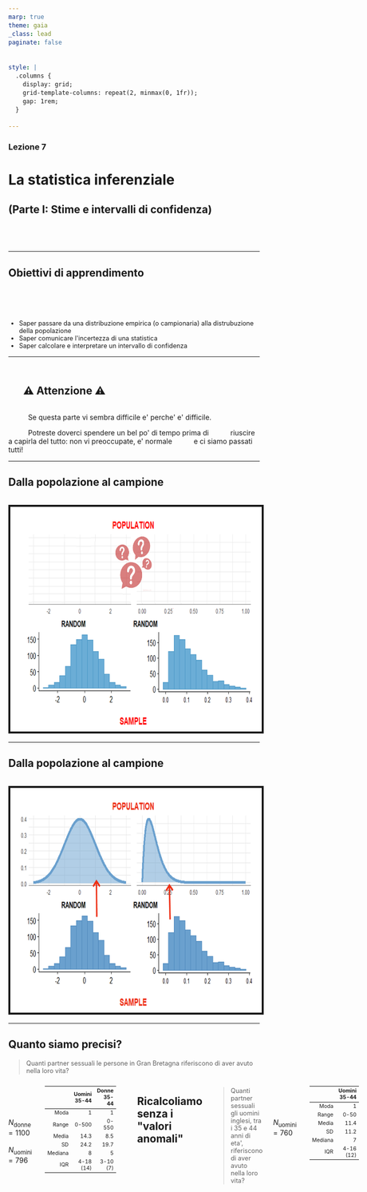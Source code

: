 ```yaml
---
marp: true
theme: gaia
_class: lead
paginate: false


style: |
  .columns {
    display: grid;
    grid-template-columns: repeat(2, minmax(0, 1fr));
    gap: 1rem;
  }

---
```


### Lezione 7
# La statistica inferenziale
## (Parte I: Stime e intervalli di confidenza)
## &nbsp;

---
## Obiettivi di apprendimento

<span style="display:block; height:50px;"></span>

<div style="font-size: 90%">

- Saper passare da una distribuzione empirica (o campionaria) alla distrubuzione della popolazione
- Saper comunicare l'incertezza di una statistica
- Saper calcolare e interpretare un intervallo di confidenza


</div>

---
## <br/> &nbsp;&nbsp;&nbsp;&nbsp;&nbsp;&nbsp;:warning:  Attenzione  :warning:

<span style="display:block; height:1px;"></span>

&nbsp;&nbsp;&nbsp;&nbsp;&nbsp;&nbsp;&nbsp;&nbsp;&nbsp; Se questa parte vi sembra difficile e' perche' e' difficile.

&nbsp;&nbsp;&nbsp;&nbsp;&nbsp;&nbsp;&nbsp;&nbsp;&nbsp; Potreste doverci spendere un bel po' di tempo prima di 
&nbsp;&nbsp;&nbsp;&nbsp;&nbsp;&nbsp;&nbsp;&nbsp;&nbsp; riuscire a capirla del tutto: non vi preoccupate, e' normale 
&nbsp;&nbsp;&nbsp;&nbsp;&nbsp;&nbsp;&nbsp;&nbsp;&nbsp; e ci siamo passati tutti!

---
## Dalla popolazione al campione

<span style="display:block; height:1px;"></span>

<center>
<img src="./img/confidence_intervals/sample2pop_empty.png" img height="450px" border="4px"/>
</center>

<!-- Ricapitoliamo: quando non possiamo studiare una popolazione ne usiamo un campione rappresentativo -->

---
## Dalla popolazione al campione

<span style="display:block; height:1px;"></span>

<center>
<img src="./img/confidence_intervals/sample2pop.png" img height="450px" border="4px"/>
</center>

<!-- e poi usiamo le informazioni raccolte dal campione per trarre delle conclusioni sulla popolazione 
Questo processo si chiama statistica inferenziale,

Procedimento induttivo che ha lo scopo di stimare i parametri (caratteristiche) sconosciuti della popolazione a partire dalle statistiche (stime conosciute) del campione 

Sulla base di un campione estratto casualmente da 1 popolazione cosa può essere detto circa la popolazione da cui il campione è stato estratto? -->

---
## Quanto siamo precisi?

<div style="font-size: 90%">

> Quanti partner sessuali le persone in Gran Bretagna riferiscono di aver avuto nella loro vita?

</div>

<div class="columns">
<div>

<span style="display:block; height:30px;"></span>

&nbsp;&nbsp;&nbsp;&nbsp;&nbsp;&nbsp;&nbsp;&nbsp;&nbsp; $N_\text{donne} = 1100$
&nbsp;&nbsp;&nbsp;&nbsp;&nbsp;&nbsp;&nbsp;&nbsp;&nbsp; $N_\text{uomini} = 796$


</div>
<div>

<div style="font-size: 75%">

<center>

|  | Uomini 35-44 | Donne 35-44 |
| ----: | -----: | ----: |
| Moda | 1 | 1  |
| Range | 0-500 | 0-550  |
| Media |  14.3 | 8.5 | 
| SD | 24.2 | 19.7  | 
| Mediana |  8 | 5  | 
| IQR | 4-18 (14) | 3-10 (7) |

</center>

</div>
</div>

<!-- In the age band of 35–44 there were 1,100 female and 796 male respondents, so it was a large survey from which the sample summary statistics shown in Table 2–2 were calculated, such as the median number of reported partners being 8 for men and 5 for women. Since we know the survey was based on a proper random-sampling scheme, it is fairly reasonable to assume that the study population matches the target population, which is the adult British population. The crucial question is: how close are these statistics to what we would have found had we been able to ask everyone in the country? -->

---
## Ricalcoliamo senza i "valori anomali"

<div style="font-size: 90%">

> Quanti partner sessuali gli uomini inglesi, tra i 35 e 44 anni di eta', riferiscono di aver avuto nella loro vita?

</div>

<div class="columns">
<div>

<span style="display:block; height:30px;"></span>

&nbsp;&nbsp;&nbsp;&nbsp;&nbsp;&nbsp;&nbsp;&nbsp;&nbsp; $N_\text{uomini} = 760$


</div>
<div>

<div style="font-size: 75%">

<center>

|  | Uomini 35-44 |
| ----: | -----: | 
| Moda | 1 |
| Range | 0-50 | 
| Media |  11.4 | 
| SD | 11.2 |  
| Mediana |  7 |
| IQR | 4-16 (12) |

</center>

</div>
</div>

<!-- Per semplificare la visualizzazione, concentriamoci sugli uomini che hanno avuto < 50 partner (solo 36 riportano di averne avuto di piu'), quindi ricalcoliamo tutte le statistiche su questo campione 

I valori anomali propriamente detti (che impareremo a calcolare poi) sarebbero quelli >87, ma facciamo finta vada bene cosi'

Notiamo i valori "stabili"
-->

---
## La dimensione del campione

<div style="font-size: 90%">

> Quanti partner sessuali gli uomini inglesi, tra i 35 e 44 anni di eta', riferiscono di aver avuto nella loro vita?

</div>

<span style="display:block; height:1px;"></span>

<center>
<img src="./img/confidence_intervals/British_sex_partner_complete_dataset.png" img height="380px" border="4px"/>
</center>

<!-- Magenta dotted line is the mean
Density should use another scale 

As an illustration of how the accuracy of statistics depends on sample size, we shall pretend for the moment that the men in the survey in fact represent the population in which we are interested. 
-->

---
## La dimensione del campione

<div style="font-size: 90%">

&nbsp;&nbsp;&nbsp;&nbsp;&nbsp;&nbsp;&nbsp;&nbsp;&nbsp; $N_\text{campione} = 10$

</div>

<span style="display:block; height:1px;"></span>

<center>
<img src="./img/confidence_intervals/British_sex_partner_N10.png" img height="420px" border="4px"/>
</center>

<!--
For illustration, we then take successive samples of individuals from this ‘population’ of 760 men, pausing when we reach 10, 50, 100 and 200 men. 

The data distributions of these samples are shown 

it is clear that the smaller samples are ‘bumpier’, and the summary stats (mean here) is sensitive to single data-points

 Magenta dotted line is the mean
Density should use another scale -->

---
## La dimensione del campione

<div style="font-size: 90%">

&nbsp;&nbsp;&nbsp;&nbsp;&nbsp;&nbsp;&nbsp;&nbsp;&nbsp; $N_\text{campione} = 50$

</div>

<span style="display:block; height:1px;"></span>

<center>
<img src="./img/confidence_intervals/British_sex_partner_N50.png" img height="420px" border="4px"/>
</center>

<!-- the rather high number of partners  in the first sample of ten individuals gets steadily overwhelmed, as the statistics get closer and closer to those of the whole group of 796 men as the sample size increases. -->

---
## La dimensione del campione

<div style="font-size: 90%">

&nbsp;&nbsp;&nbsp;&nbsp;&nbsp;&nbsp;&nbsp;&nbsp;&nbsp; $N_\text{campione} = 100$

</div>

<span style="display:block; height:1px;"></span>

<center>
<img src="./img/confidence_intervals/British_sex_partner_N100.png" img height="420px" border="4px"/>
</center>

<!-- the rather high number of partners  in the first sample of ten individuals gets steadily overwhelmed, as the statistics get closer and closer to those of the whole group of 796 men as the sample size increases. -->

---
## La dimensione del campione

<div style="font-size: 90%">

&nbsp;&nbsp;&nbsp;&nbsp;&nbsp;&nbsp;&nbsp;&nbsp;&nbsp; $N_\text{campione} = 200$

</div>

<span style="display:block; height:1px;"></span>

<center>
<img src="./img/confidence_intervals/British_sex_partner_N200.png" img height="420px" border="4px"/>
</center>

<!-- the rather high number of partners  in the first sample of ten individuals gets steadily overwhelmed, as the statistics get closer and closer to those of the whole group of 796 men as the sample size increases. -->

---
## La dimensione del campione

<div style="font-size: 90%">

&nbsp;&nbsp;&nbsp;&nbsp;&nbsp;&nbsp;&nbsp;&nbsp;&nbsp; $N_\text{campione} = 380$

</div>

<span style="display:block; height:1px;"></span>

<center>
<img src="./img/confidence_intervals/British_sex_partner_N380.png" img height="420px" border="4px"/>
</center>

<!-- the rather high number of partners  in the first sample of ten individuals gets steadily overwhelmed, as the statistics get closer and closer to those of the whole group of 796 men as the sample size increases. -->


---
## Quanto siamo precisi?

<span style="display:block; height:1px;"></span>

- Con questo esempio, abbiamo introdotto due concetti:<br/>

  1. Campioni piu' grandi stimano meglio i parametri di una popolazione

  2. Continuare ad estrarre campioni ci da un'idea della variazione attorno al valore "plausibile" del parametro che ci interessa

<span style="display:block; height:1px;"></span>

<div align="right">

Quindi come procediamo?

</div>

---
## Stima dei parametri e del margine di errore

Come stimo la variazione rispetto al valore reale nella popolazione se quello che sto cercando e' proprio il valore reale nella popolazione? 

<span style="display:block; height:10px;"></span>

<img src="./img/confidence_intervals/dog-chasing-tail-6.gif" img height="300px" border="0px" style="float: right; padding: 10px 50px 100px 100px;"/>


<!--  
Now we come to a critical step. In order to work out how accurate these statistics might be, we need to think of how much our statistics might change if we (in our imagination) were to repeat the sampling process many times. In other words, if we repeatedly drew samples of 796 men from the country, how much would the calculated statistics vary?

If we knew how much these estimates would vary, then it would help tell us how accurate our actual estimate was. But unfortunately we could only work out the precise variability in our estimates if we knew precisely the details of the population. And this is exactly what we do not know.  -->

---
## Stima dei parametri e del margine di errore

<span style="display:block; height:10px;"></span>

1. Assumendo che la popolazione assomigli al campione <br/> $\rightarrow$ via bootstrapping

2. Facendo assunzioni matematiche sulla forma della distribuzione nella popolazione <br/> $\rightarrow$ via distribuzione campionaria & teorema del limite centrale

<!-- There are two ways to resolve this circularity. The first is to make some mathematical assumptions about the shape of the population distribution, and use sophisticated probability theory to work out the variability we would expect in our estimate, and hence how far away we might expect, say, the average of our sample to be from the mean of the population. This is the traditional method that is taught in statistics textbooks, and we shall see how this works in Chapter 9. 

However, there is an alternative approach, based on the plausible assumption that the population should look roughly like the sample. Since we cannot repeatedly draw a new sample from the population, we instead repeatedly draw new samples from our sample! -->

---
## Stima dei parametri e del margine di errore

<div style="font-size: 80%">

&nbsp;&nbsp;&nbsp;&nbsp;&nbsp;&nbsp;&nbsp;&nbsp;&nbsp; $N_\text{Bootstrapping} = 1000$

</div>

<span style="display:block; height:0px;"></span>

<center>
<img src="./img/confidence_intervals/bootstrapping.png" img height="450px" border="4px"/>
</center>

<!-- If we repeat this resampling, say, 1,000 times, we get 1,000 possible estimates of the mean. These are displayed as histograms, with each histogram showing the spread of bootstrap estimates around the mean of the original sample. These are known as sampling distributions of estimates, since they reflect the variability in estimates that arise from repeated sampling of data.

Figure displays some clear features. The first, and perhaps most notable, is that almost all trace of the skewness of the original samples has gone – the distributions of the estimates based on the resampled data are almost symmetric around the mean of the original data. This is a first glimpse of what is known as the Central Limit Theorem, which says that the distribution of sample means tends towards the form of a normal distribution with increasing sample size, almost regardless of the shape of the original data distribution. 

Additionally, is that the bootstrap distributions get narrower as the sample size increases
 -->

---
### Il margine di errore (o intervallo di confidenza)

<div style="font-size: 80%">

&nbsp;&nbsp;&nbsp;&nbsp;&nbsp;&nbsp;&nbsp;&nbsp;&nbsp; Intervallo che contiene il 95% delle medie ottenute via Bootstrapping

</div>

<span style="display:block; height:0px;"></span>

<center>
<img src="./img/confidence_intervals/bootstrapping_fence.png" img height="450px" border="4px"/>
</center>

<!-- For example, we can find the range of values that contains 95% of the means of the bootstrap resamples, and call this a 95% uncertainty interval
for the original estimates, or alternatively they can be called margins of error. These are shown in Table 7.2 – the symmetry of the bootstrap distributions means the uncertainty intervals are roughly symmetric around the original estimate.

Per farlo sfruttiamo le proprieta' della distribuzione normale (indipendentemente dalla distribuzione del campione) 

Ma prima osserviamo ancora che the bootstrap distributions get narrower as the sample size increases, which is reflected in the steadily narrower 95% uncertainty intervals.
 -->

 ---
### Il margine di errore (o intervallo di confidenza)

<div style="font-size: 80%">

&nbsp;&nbsp;&nbsp;&nbsp;&nbsp;&nbsp;&nbsp;&nbsp;&nbsp; Intervallo che contiene il 95% delle medie ottenute via Bootstrapping

</div>

<span style="display:block; height:0px;"></span>

<center>
<img src="./img/confidence_intervals/bootstrapping_CI.png" img height="450px" border="4px"/>
</center>

---
## Intervallo di confidenza

<div style="font-size: 90%">

&nbsp;&nbsp;&nbsp;&nbsp;&nbsp;&nbsp;&nbsp;&nbsp;&nbsp; Intervallo che contiene il 95% delle medie ottenute via Bootstrapping

</div>

<span style="display:block; height:1px;"></span>

<div class="columns">
<div>

<span style="display:block; height:10px;"></span>

&nbsp;&nbsp;&nbsp;&nbsp;&nbsp;&nbsp;&nbsp;&nbsp;&nbsp; $N_\text{Bootstrapping} = 1000$
&nbsp;&nbsp;&nbsp;&nbsp;&nbsp;&nbsp;&nbsp;&nbsp;&nbsp; $\bar{x} = 11.4$


</div>
<div>

<div style="font-size: 75%">

<center>

| $N_\text{campione}$ | Media | 95% ME |
| ----: | -----: |  -----: | 
| 10 | 11.4 | (5.0; 19.0)
| 50 | 11.4 | (8.4; 14.6)
| 100 | 11.4  | (9.2; 13.5) 
| 200 | 11.3 |  (9.9; 12.9)
| 380 | 11.3  | (10.2; 12.4)
| 760 | 11.3 | (10.6, 12.1)


</center>

</div>
</div>

<!-- The second important feature of Figure 7.3 is that the bootstrap distributions get narrower as the sample size increases, which is reflected in the steadily narrower 95% uncertainty intervals. 

Bootstrapping provides an intuitive, computer-intensive way of assessing the uncertainty in our estimates, without making strong assumptions and without using probability theory. But the technique is not feasible when it comes to, say, working out the margins of error on unemployment surveys of 100,000 people. Although bootstrapping is a simple, brilliant and extraordinarily effective idea, it is just too clumsy to bootstrap such large quantities of data, especially when a convenient theory exists that can generate formulae for the width of uncertainty intervals.

-->

---
## Fermiamoci un attimo

<span style="display:block; height:1px;"></span>

<div style="font-size: 90%">

- Abbiamo introdotto due concetti difficili e importanti:

  1. esiste una variabilita' nella stima dei parametri che dipende dal campione

  2. la forma della distribuzione delle statistiche non dipende dalla forma della distribuzione originaria e tende alla normale per insiemi grandi

<span style="display:block; height:1px;"></span>

Ora abbiamo le basi per affrontare il secondo approccio per stimare i parametri e l'intervallo di confidenza

</div>

<!-- 
- the variability in statistics based on samples

- the fact that the shape of the distribution of the statistics does not depend on the shape of the original distribution from which the individual data-points are drawn

- bootstrapping data when we do not want to make assumptions about the shape of the population

Rather remarkably, this has all been accomplished without any mathematics except the idea of drawing observations at random. -->

---
### La distribuzione campionaria & <br/> il teorema del limite centrale

<div class="columns">
<div>

<span style="display:block; height:10px;"></span>

<center>
<img src="./img/normal_and_CLT/sampling_distro.png" img height="350px" border="0px"/>
</center>

</div>
<div>

&nbsp;&nbsp;&nbsp;&nbsp;&nbsp;&nbsp;&nbsp;&nbsp;&nbsp;&nbsp;&nbsp;&nbsp;&nbsp;&nbsp;&nbsp;&nbsp;&nbsp;&nbsp;&nbsp;&nbsp;&nbsp;&nbsp;&nbsp;&nbsp; $\mathcal{N} = (\mu, \frac{\sigma^2}{n})$ con 
&nbsp;&nbsp;&nbsp;&nbsp;&nbsp;&nbsp;&nbsp;&nbsp;&nbsp;&nbsp;&nbsp;&nbsp;&nbsp;&nbsp;&nbsp;&nbsp;&nbsp;&nbsp;&nbsp;&nbsp;&nbsp;&nbsp;&nbsp;&nbsp; $\sqrt{ \frac{\sigma^2}{n}} = \frac{\sigma}{\sqrt{n}}$ 
&nbsp;&nbsp;&nbsp;&nbsp;&nbsp;&nbsp;&nbsp;&nbsp;&nbsp;&nbsp;&nbsp;&nbsp;&nbsp;&nbsp;&nbsp;&nbsp;&nbsp;&nbsp;&nbsp;&nbsp;&nbsp;&nbsp;&nbsp;&nbsp;&nbsp;&nbsp;&nbsp; $\rightarrow$ &nbsp; standard error (SE)

</div>
</div>


<!-- Distribuzione campionaria e' la distribuzione di tutti i possibile valori che possono essere assunti da qualche statistica (e.g., la media) calcolata da campioni della stessa dimenzione ed estratti casualmente dalla stessa popolazione 

Come si costruisce? 
1. Estraggo tutti i possibili capioni di dimensione n
2. Calcolo la statistica di interesse
3. Tego traccia di ciascun valore della statistica e della sua frequenza 

La forma della distribuzione delle medie campionarie è approssimativamente normale,  indipendentemente dalla distribuzione dei valori della popolazione d’origine dalla quale i campioni sono estratti, per n sufficientemente grande.

CTL: If n independent observations each have mean μ and variance σ2, then under broad assumptions their sample mean is an estimator of μ, and has an approximately normal distribution with mean μ, variance σ2/n, and standard deviati  (also known as the standard error of the estimator).

La varianza della distribuzione campionaria  è il rapporto tra tra la varianza della popolazione e la dimenzione del campione usato per calcolarla 

La radice quastrada della varianza della distribizione campionaria e' l'errore standard della media

L'errore standard diminuisce al crescere di N e al decresere della varianza

Quanto deve essere grande il campione perche' la distribuzione sia normale? 
Nella maggior parte delle situazioni pratiche, n=30 e' soddisfacente, ma l'approssimazione migliora all'aumentare di n -->

---
## Mettiamo i pezzi insieme

<div class="columns">
<div>

<span style="display:block; height:10px;"></span>

<div style="font-size: 90%">

- la distribuzione campionaria e' una normale
- in una normale, 95% delle osservazioni sono a $2 \times \text{SD}$ dalla media
- il nostro intervallo di confidenza (95%) e' $2 \times \text{SE}$ dalla media della distribuzione campionaria

</div>

</div>
<div>
<span style="display:block; height:70px;"></span>

<center>
<img src="./img/normal_and_CLT/Standard_Normal_Distribution.png" img height="400px" border="4px"/>
</center>
</div>

<!-- Approssimando una Normale, la distribizione campionaria ha le stesse (utili) caratteristiche della normale:
- e' simmetrica
- ha area 1
- 95% delle medie campionarie sono a 2 SE dalla vera media della popolazione 

Tutti concetti che ci torneranno utili tra poco
-->

---
## Ma come si interpreta?

&nbsp;&nbsp;&nbsp;&nbsp;&nbsp;&nbsp;&nbsp;&nbsp;&nbsp; Se facessimo 100 campionamenti, 95 stimerebbero un intervallo 
&nbsp;&nbsp;&nbsp;&nbsp;&nbsp;&nbsp;&nbsp;&nbsp;&nbsp; di confidenza che contiene il vero  valore del parametro

<div class="columns">
<div>

<span style="display:block; height:30px;"></span>

<div style="font-size: 90%">

:pushpin: &nbsp;&nbsp;&nbsp; Populazione: Donne italiane dai
&nbsp;&nbsp;&nbsp;&nbsp;&nbsp;&nbsp;&nbsp;&nbsp;&nbsp; 25 ai 74 anni
&nbsp;&nbsp;&nbsp;&nbsp;&nbsp;&nbsp;&nbsp;&nbsp;&nbsp; $\mu=123 \text{ mmHg}$

</div>

</div>
<div>

<span style="display:block; height:10px;"></span>

<center>
<img src="./img/confidence_intervals/womenBP.png" img height="350px" border="4px"/>
</center>

</div>

<!-- Cosa rappresentano quindi i CI? Che dati 100 campioni estratti dalla popolazione, 95 stimano un IC al cui interno è compresa la media reale della popolazione e solo 5 stimano un ic che non include la media reale 

a confidence interval is the range of population parameters for which our observed statistic is a plausible consequence.
-->

<!-- --- 
## L'errore standard e il margine di errore

<span style="display:block; height:30px;"></span>

<center>
<img src="./img/normal_and_CLT/small_large_SE.png" img height="400px" border="4px"/>
</center>

Piu; lo SE e' piccolo, piu' la media campionaria osservata sara' vicina alla vera media della popolazione -->


---
## Esercizio #1

<div class="columns">
<div>
<span style="display:block; height:30px;"></span>

<div style="font-size: 80%" >

:question: &nbsp;&nbsp;&nbsp; Se l'intervallo di confidenza e' largo

&nbsp;&nbsp;&nbsp;&nbsp;&nbsp;&nbsp;&nbsp;&nbsp;&nbsp; a) e' piu' probabile che includa $\mu$
&nbsp;&nbsp;&nbsp;&nbsp;&nbsp;&nbsp;&nbsp;&nbsp;&nbsp; b) e' piu' probabile che includa $\mu$
&nbsp;&nbsp;&nbsp;&nbsp;&nbsp;&nbsp;&nbsp;&nbsp;&nbsp; c) non c'e' differenza
&nbsp;&nbsp;&nbsp;&nbsp;&nbsp;&nbsp;&nbsp;&nbsp;&nbsp; c) non posso rispondere

</div>

</div>
<div>

<center>
<img src="./img/confidence_intervals/unannotated_CI.png" img height="400px" border="4px"/>
</center>

</div>
</div>

---
## Esercizio #1 -- Soluzione

<div class="columns">
<div>
<span style="display:block; height:30px;"></span>

<div style="font-size: 80%" >

:question: &nbsp;&nbsp;&nbsp; Se l'intervallo di confidenza  e' largo

&nbsp;&nbsp;&nbsp;&nbsp;&nbsp;&nbsp;&nbsp;&nbsp;&nbsp; a) e' piu' probabile che includa $\mu$ &nbsp; :white_check_mark:
&nbsp;&nbsp;&nbsp;&nbsp;&nbsp;&nbsp;&nbsp;&nbsp;&nbsp; b) e' piu' probabile che includa $\mu$
&nbsp;&nbsp;&nbsp;&nbsp;&nbsp;&nbsp;&nbsp;&nbsp;&nbsp; c) non c'e' differenza
&nbsp;&nbsp;&nbsp;&nbsp;&nbsp;&nbsp;&nbsp;&nbsp;&nbsp; c) non posso rispondere

</div>
</div>
<div>

<center>
<img src="./img/confidence_intervals/unannotated_CI.png" img height="400px" border="4px"/>
</center>

</div>
</div>

---
## Esercizio #1 -- Soluzione

<span style="display:block; height:30px;"></span>

<center>
<img src="./img/confidence_intervals/small_large_CI_likelihood.png" img height="400px" border="4px"/>
</center>

---
## Esercizio #2

<div class="columns">
<div>
<span style="display:block; height:30px;"></span>

<div style="font-size: 90%" >

:question: &nbsp;&nbsp;&nbsp; Se l'intervallo di confidenza  
&nbsp;&nbsp;&nbsp;&nbsp;&nbsp;&nbsp;&nbsp;&nbsp;&nbsp; e' largo

&nbsp;&nbsp;&nbsp;&nbsp;&nbsp;&nbsp;&nbsp;&nbsp;&nbsp; a) siamo meno precisi
&nbsp;&nbsp;&nbsp;&nbsp;&nbsp;&nbsp;&nbsp;&nbsp;&nbsp; b) siamo piu' precisi
&nbsp;&nbsp;&nbsp;&nbsp;&nbsp;&nbsp;&nbsp;&nbsp;&nbsp; c) non c'e' differenza
&nbsp;&nbsp;&nbsp;&nbsp;&nbsp;&nbsp;&nbsp;&nbsp;&nbsp; c) non posso rispondere

</div>
</div>
<div>

<center>
<img src="./img/confidence_intervals/unannotated_CI.png" img height="400px" border="4px"/>
</center>

</div>
</div>

---
## Esercizio #2 -- Soluzione

<div class="columns">
<div>
<span style="display:block; height:30px;"></span>

<div style="font-size: 90%" >

:question: &nbsp;&nbsp;&nbsp; Se l'intervallo di confidenza  
&nbsp;&nbsp;&nbsp;&nbsp;&nbsp;&nbsp;&nbsp;&nbsp;&nbsp; e' largo

&nbsp;&nbsp;&nbsp;&nbsp;&nbsp;&nbsp;&nbsp;&nbsp;&nbsp; a) siamo meno precisi
&nbsp;&nbsp;&nbsp;&nbsp;&nbsp;&nbsp;&nbsp;&nbsp;&nbsp; b) siamo piu' precisi ;&nbsp; :white_check_mark:
&nbsp;&nbsp;&nbsp;&nbsp;&nbsp;&nbsp;&nbsp;&nbsp;&nbsp; c) non c'e' differenza
&nbsp;&nbsp;&nbsp;&nbsp;&nbsp;&nbsp;&nbsp;&nbsp;&nbsp; c) non posso rispondere

</div>
</div>
<div>

<center>
<img src="./img/confidence_intervals/unannotated_CI.png" img height="400px" border="4px"/>
</center>

</div>
</div>

---
## Esercizio #2 -- Soluzione

<span style="display:block; height:30px;"></span>

<center>
<img src="./img/confidence_intervals/small_large_CI_precision.png" img height="400px" border="4px"/>
</center>

---
## Esercizio #3

<div style="font-size: 90%">

> In media, quanti partner sessuali gli uomini inglesi, tra i 35 e 44 anni di eta', riferiscono di aver avuto nella loro vita?

</div>

:question: &nbsp;&nbsp;&nbsp; $n_\text{uomini} = 760$
&nbsp;&nbsp;&nbsp;&nbsp;&nbsp;&nbsp;&nbsp;&nbsp;&nbsp; $\bar{x}=11.4$
&nbsp;&nbsp;&nbsp;&nbsp;&nbsp;&nbsp;&nbsp;&nbsp;&nbsp; $s=11.2$

&nbsp;&nbsp;&nbsp;&nbsp;&nbsp;&nbsp;&nbsp;&nbsp;&nbsp; $\text{SE}=\sigma/\sqrt{n} = \text{ ?}$

---
## Esercizio #3 -- Soluzione

<div style="font-size: 90%">

> In media, quanti partner sessuali gli uomini inglesi, tra i 35 e 44 anni di eta', riferiscono di aver avuto nella loro vita?

</div>

:question: &nbsp;&nbsp;&nbsp; $n_\text{uomini} = 760$
&nbsp;&nbsp;&nbsp;&nbsp;&nbsp;&nbsp;&nbsp;&nbsp;&nbsp; $\bar{x}=11.4$
&nbsp;&nbsp;&nbsp;&nbsp;&nbsp;&nbsp;&nbsp;&nbsp;&nbsp; $s=11.2$

&nbsp;&nbsp;&nbsp;&nbsp;&nbsp;&nbsp;&nbsp;&nbsp;&nbsp; $\text{SE}=\sigma/\sqrt{n} = \text{ ?} \rightarrow$ &nbsp;&nbsp;&nbsp; $\hat{\text{SE}}=s/\sqrt{n} = \frac{11.2}{\sqrt760}=0.41$

---
## Esercizio #3 -- Soluzione

<div style="font-size: 90%">

> In media, quanti partner sessuali gli uomini inglesi, tra i 35 e 44 anni di eta', riferiscono di aver avuto nella loro vita?

</div>

:question: &nbsp;&nbsp;&nbsp; $n_\text{uomini} = 760$
&nbsp;&nbsp;&nbsp;&nbsp;&nbsp;&nbsp;&nbsp;&nbsp;&nbsp; $\bar{x}=11.4$
&nbsp;&nbsp;&nbsp;&nbsp;&nbsp;&nbsp;&nbsp;&nbsp;&nbsp; $s=11.2$

&nbsp;&nbsp;&nbsp;&nbsp;&nbsp;&nbsp;&nbsp;&nbsp;&nbsp; $\text{SE}=\sigma/\sqrt{n} = \text{ ?} \rightarrow$ &nbsp;&nbsp;&nbsp; $\hat{\text{SE}}=s/\sqrt{n} = \frac{11.2}{\sqrt760}=0.41$
&nbsp;&nbsp;&nbsp;&nbsp;&nbsp;&nbsp;&nbsp;&nbsp;&nbsp;  $95\% \text{CI} =  (\bar{x} -1.96 \times \hat{\text{SE}} ; \bar{x} + 1.96 \times \hat{\text{SE}} ) =$
&nbsp;&nbsp;&nbsp;&nbsp;&nbsp;&nbsp;&nbsp;&nbsp;&nbsp;&nbsp;&nbsp;&nbsp;&nbsp;&nbsp;&nbsp;&nbsp;&nbsp;&nbsp;&nbsp;&nbsp;&nbsp;&nbsp;&nbsp;&nbsp;&nbsp; $=(11.4 - 1.96 \times 0.41; 11.4 + 1.96 \times 0.41) =$
&nbsp;&nbsp;&nbsp;&nbsp;&nbsp;&nbsp;&nbsp;&nbsp;&nbsp;&nbsp;&nbsp;&nbsp;&nbsp;&nbsp;&nbsp;&nbsp;&nbsp;&nbsp;&nbsp;&nbsp;&nbsp;&nbsp;&nbsp;&nbsp;&nbsp; $= (10.6; 12.2)$

<!-- Per il CTL e per la legge dei grandi numeri, la media del campione e' la media della popolazione. Se io prendo 2SE a sx della media e 2SE a destra (quindi x +/- 2 SE) ho il 95% di probabilta' di includere il vero valore mu, la media della popolazione

1,96 e' il coefficiente di attendibilita', ci dice entro quanti errori standard si trova il 95% di tutti i possibili valori della media campionaria

Stima intervallare devinita come stimatore +/- il prodotto tra coeff di attendibilita' e SE. Questa quantita' si chiama anche PRECISIONE della STIMA o MARGINE DI ERRORE -->

---
## Esercizio #3 -- Soluzione

<div style="font-size: 90%">

> In media, quanti partner sessuali gli uomini inglesi, tra i 35 e 44 anni di eta', riferiscono di aver avuto nella loro vita?

</div>

:question: &nbsp;&nbsp;&nbsp; $n_\text{uomini} = 760$
&nbsp;&nbsp;&nbsp;&nbsp;&nbsp;&nbsp;&nbsp;&nbsp;&nbsp; $\bar{x}=11.4$
&nbsp;&nbsp;&nbsp;&nbsp;&nbsp;&nbsp;&nbsp;&nbsp;&nbsp; $s=11.2$

&nbsp;&nbsp;&nbsp;&nbsp;&nbsp;&nbsp;&nbsp;&nbsp;&nbsp; $\text{SE}=\sigma/\sqrt{n} = \text{ ?} \rightarrow$ &nbsp;&nbsp;&nbsp; $\hat{\text{SE}}=s/\sqrt{n} = \frac{11.2}{\sqrt760}=0.41$
&nbsp;&nbsp;&nbsp;&nbsp;&nbsp;&nbsp;&nbsp;&nbsp;&nbsp;  $95\% \text{CI} = (10.6; 12.2)$

&nbsp;&nbsp;&nbsp;&nbsp;&nbsp;&nbsp;&nbsp;&nbsp;&nbsp;  via Bootstrapping $\rightarrow 95\% \text{CI} = (10.6 ; 12.1)$


<!--  It is far easier to obtain exact intervals that are based on probability theory and provided in standard software, and Table 9.1 shows they give very similar results. The ‘exact’ intervals based on probability theory require more assumptions than the bootstrap approach, and strictly speaking would only be precisely correct if the underlying population distribution were normal. But the Central Limit Theorem means that with such a large sample size it is reasonable to assume our estimates have got normal distributions and so the exact intervals are acceptable.
--->

---
## Esercizio #4

:question: &nbsp;&nbsp;&nbsp; Dato che $\mathcal{N} = (\mu, \frac{\sigma^2}{n})$ con $\sqrt{ \frac{\sigma^2}{n}} = \frac{\sigma}{\sqrt{n}} \rightarrow$ &nbsp; standard error (SE), 
&nbsp;&nbsp;&nbsp;&nbsp;&nbsp;&nbsp;&nbsp;&nbsp;&nbsp;  come posso restringere l'intervallo di confidenza?

&nbsp;&nbsp;&nbsp;&nbsp;&nbsp;&nbsp;&nbsp;&nbsp;&nbsp; a) aumentando $n$
&nbsp;&nbsp;&nbsp;&nbsp;&nbsp;&nbsp;&nbsp;&nbsp;&nbsp; b) diminuendo $n$
&nbsp;&nbsp;&nbsp;&nbsp;&nbsp;&nbsp;&nbsp;&nbsp;&nbsp; c) aumentando $\sigma$
&nbsp;&nbsp;&nbsp;&nbsp;&nbsp;&nbsp;&nbsp;&nbsp;&nbsp; d) diminuendo $\sigma$
&nbsp;&nbsp;&nbsp;&nbsp;&nbsp;&nbsp;&nbsp;&nbsp;&nbsp; e) nessuna delle precedenti
&nbsp;&nbsp;&nbsp;&nbsp;&nbsp;&nbsp;&nbsp;&nbsp;&nbsp; f) non ho abbastanza elementi per rispondere

---
## Esercizio #4 -- Soluzione

:question: &nbsp;&nbsp;&nbsp; Dato che $\mathcal{N} = (\mu, \frac{\sigma^2}{n})$ con $\sqrt{ \frac{\sigma^2}{n}} = \frac{\sigma}{\sqrt{n}} \rightarrow$ &nbsp; standard error (SE), 
&nbsp;&nbsp;&nbsp;&nbsp;&nbsp;&nbsp;&nbsp;&nbsp;&nbsp;  come posso restringere l'intervallo di confidenza?

&nbsp;&nbsp;&nbsp;&nbsp;&nbsp;&nbsp;&nbsp;&nbsp;&nbsp; a) aumentando $n$ &nbsp; :white_check_mark:
&nbsp;&nbsp;&nbsp;&nbsp;&nbsp;&nbsp;&nbsp;&nbsp;&nbsp; b) diminuendo $n$
&nbsp;&nbsp;&nbsp;&nbsp;&nbsp;&nbsp;&nbsp;&nbsp;&nbsp; c) aumentando $\sigma$
&nbsp;&nbsp;&nbsp;&nbsp;&nbsp;&nbsp;&nbsp;&nbsp;&nbsp; d) diminuendo $\sigma$ &nbsp; :ballot_box_with_check:
&nbsp;&nbsp;&nbsp;&nbsp;&nbsp;&nbsp;&nbsp;&nbsp;&nbsp; e) nessuna delle precedenti
&nbsp;&nbsp;&nbsp;&nbsp;&nbsp;&nbsp;&nbsp;&nbsp;&nbsp; f) non ho abbastanza elementi per rispondere

<!-- Abbiao un confidence interval molto stretto perche' si sono verificate due condinzioni che, indipendentemente, migliorano la stima intervallare:
- un'alta numerosita' campionaria e
- una bassa variabilita s tra le osservazioni 

Peccato che sigma non la possiamo controllare :) 
-->


---
## Il coefficiente di attendibilita' $\alpha$ 

:dart: &nbsp;&nbsp;&nbsp; $\text{95\% CI} = (\bar{x} - 1.96 \times \hat{SE} \text{ ; }  \bar{x} + 1.96 \times \hat{SE})$
&nbsp;&nbsp;&nbsp;&nbsp;&nbsp;&nbsp;&nbsp;&nbsp;&nbsp;  &nbsp; $1.96$ &nbsp; ?

<div class="columns">
<div>
<span style="display:block; height:10px;"></span>
<div style="font-size: 90%" >

| Confidence Level | $\alpha$ | $\alpha/2$ | $z_{\alpha/2}$ |
| ----: | ----- | ---- | ----|
| 95% | 5% | 2.5% |  |

</div>

</div>
<div>

<center>
<img src="./img/confidence_intervals/alpha_level.png" img height="400px" border="4px"/>
</center>

</div>
</div>

<!-- L’intervallo di confidenza (IC) al 95% è il più usato e intuitivamente abbiamo gia' capito da dove deirva il fattore 1.96 (circa 2SE contengono il 95% dei campioni), ma vediamolo in modo piu' formale 

Quando accettiamo un livello di confidenza del 95% accettiamo implicitamente un errore del 5%, distribuito equamente a dx e sx dell'intrevallo di confidenza (in verde), quindi 2.5% per parte -->

---
## Il coefficiente di attendibilita' $\alpha$ 

:dart: &nbsp;&nbsp;&nbsp; $\text{95\% CI} = (\bar{x} - 1.96 \times \hat{SE} \text{ ; }  \bar{x} + 1.96 \times \hat{SE})$
&nbsp;&nbsp;&nbsp;&nbsp;&nbsp;&nbsp;&nbsp;&nbsp;&nbsp;  &nbsp; $1.96$ &nbsp; ?

<div class="columns">
<div>
<span style="display:block; height:10px;"></span>
<div style="font-size: 90%" >

| Confidence Level | $\alpha$ | $\alpha/2$ | $z_{\alpha/2}$ |
| ----: | ----- | ---- | ----|
| 95% | 5% | 2.5% |  |

$100\% - 2.5\% = 97.5\%$ 
</div>

</div>
<div>

<center>
<img src="./img/confidence_intervals/alpha_level.png" img height="400px" border="4px"/>
</center>

</div>
</div>

<!--  e qual e' l'aera di questa parte bianca? E' la totalita' dell'area (1, o 100%) meno l'area bianca (2.5%), quindi 97.5%-->

---
## Il coefficiente di attendibilita' $\alpha$ 

:dart: &nbsp;&nbsp;&nbsp; $\text{95\% CI} = (\bar{x} - 1.96 \times \hat{SE} \text{ ; }  \bar{x} + 1.96 \times \hat{SE})$
&nbsp;&nbsp;&nbsp;&nbsp;&nbsp;&nbsp;&nbsp;&nbsp;&nbsp;  &nbsp; $1.96$ &nbsp; ?

<div class="columns">
<div>
<span style="display:block; height:10px;"></span>
<div style="font-size: 90%" >

| Confidence Level | $\alpha$ | $\alpha/2$ | $z_{\alpha/2}$ |
| ----: | ----- | ---- | ----|
| 95% | 5% | 2.5% | 1.96 |

$100\% - 2.5\% = 97.5\% \rightarrow \mathcal{z} = 1.96$  
</div>

</div>
<div>

<center>
<img src="./img/confidence_intervals/normal_table_zoom2.png" img height="400px" border="4px"/>
</center>

</div>
</div>

<!--  E' qual e' il valore di z per cui la curva sottende un'area del 97.5%? 1.96 (le tavole si possono anche leggere al contrario, non solo da z all'area, ma anche dall'area a z) 

coefficiente di attendibilita'-->

---
## Il coefficiente di attendibilita' $\alpha$ 

<div class="columns">
<div>
<span style="display:block; height:10px;"></span>

<div style="font-size: 90%" >

| Confidence Level | $\alpha$ | $\alpha/2$ | $z_{\alpha/2}$ |
| ----: | -----: | ---- | ----:|
| 95% | 5% | 2.5% | 1.96 |
| 90% | 10% | 5.0% | 1.65 |
| 99% | 1% | 0.5% | 2.58 |

<span style="display:block; height:10px;"></span>

$100\% - 2.5\% = 97.5\% \rightarrow \mathcal{z} = 1.96$ 
$100\% - 5.0\% = 95.0\% \rightarrow \mathcal{z} = 1.65$ 
$100\% - 0.5\% = 99.5\% \rightarrow \mathcal{z} = 2.58$ 
</div>

</div>
<div>

<center>
<img src="./img/confidence_intervals/alpha_level.png" img height="400px" border="4px"/>
</center>

</div>
</div>

<!-- 95% e' il valore piu' usato, ma altri comuni sono 90 e 99%, a cui corrispondono fattori di attendibilita' di 1.65 e 2.58

Faremo piu' avanti degli esercizi in cui ci calcoleremo 90 e 99% CI -->

---
## How many people are unemployed in the UK?

<span style="display:block; height:10px;"></span>

<center>
<img src="./img/confidence_intervals/UK_unemployment_BBC.png" img height="250px" border="4px"/>
</center>


<!-- In January 2018 the BBC News website announced that over the three months to the previous November, ‘UK unemployment fell by 3,000 to 1.44 million’. 

Quando leggete una statistica, cosa vi chiedete immediatamente? Quanto sia accurata!

For example, we have seen that most people are unaware that unemployment figures for the UK and US are not based on a full count of those officially registered as unemployed, but instead on large surveys. If such a survey finds that 7% of the sample are unemployed, national agencies and the media usually present this value as if it is a simple fact that 7% of the whole population are unemployed, rather than acknowledging that 7% is only an estimate. In more precise terms, they confuse the sample mean with the population mean.

-->

---
## How many people are unemployed in the UK?

<span style="display:block; height:10px;"></span>

<center>
<img src="./img/confidence_intervals/UK_unemployment_sampling.png" img height="380px" border="0px"/>
</center>

<span style="display:block; height:50px;"></span>

<div style="font-size: 45%" align="right">

https://www.ons.gov.uk/employmentandlabourmarket/peopleinwork/employmentandemployeetypes/bulletins/uklabourmarket/january2018

</div>

<!-- Ovviamente la BBC non riporta ne' lo SE ne' il CI di questa stima, ma se andiamo a scavare un po' nel sito del governo inglese (tutti i dati sono pubblici)
 --> -->

---
## How many people are unemployed in the UK?

<span style="display:block; height:10px;"></span>

<center>
<img src="./img/confidence_intervals/UK_unemployment_CI.png" img height="380px" border="0px"/>
</center>

<div style="font-size: 90%" align="right">

* $95\% \text{ CI} = (-3,000-77,000; -3,000+77,000) = (-80,000; 74,000)$

</div>

<div style="font-size: 45%" align="right">

https://www.ons.gov.uk/employmentandlabourmarket/peopleinwork/employmentandemployeetypes/bulletins/uklabourmarket/january2018

</div>

<!-- The unemployment statistics introduced in Chapter 7 had surprisingly large margins of error, with the estimated change of 3,000 having a margin of error of ± 77,000. This has a material effect on the interpretation of the original number – in this case the margin of error reveals that we cannot even be sure if unemployment has gone up or down. -->

---
## Una regola empirica

&nbsp;&nbsp;&nbsp;&nbsp; Il margine di errore al 95% (in percentuale) e' al piu' $\pm \text{ } 100/\sqrt{n}$


<!-- A simple rule of thumb is that, if you are estimating the percentage of people who prefer something, and you ask a random sample from a population, then your margin of error (in %) is at most plus or minus 100 divided by the square root of the sample size 

 The margin of error is ± 2√[p(1 − p)/n], whose maximum value of ± 1/√n occurs at p = 0.5. Hence the margin of error is at most ± 1/√n, whatever value of the underlying true proportion p.
-->

---
## Esercizio #5

&nbsp;&nbsp;&nbsp;&nbsp; Il margine di errore al 95% (in percentuale) e' al piu' $\pm \text{ } 100/\sqrt{n}$

<div class="columns">
<div>

<span style="display:block; height:1px;"></span>

<div style="font-size: 85%">

:question: &nbsp;&nbsp;&nbsp; Calcolate il 95% intervallo di
&nbsp;&nbsp;&nbsp;&nbsp;&nbsp;&nbsp;&nbsp;&nbsp;&nbsp; confidenza per i due "claim"

</div>

</div>
<div>

<span style="display:block; height:40px;"></span>

<center>
<img src="./img/confidence_intervals/antirughe.png" img height="350px" border="4px"/>
</center>

</div>

---
## Esercizio #5 -- Soluzione

&nbsp;&nbsp;&nbsp;&nbsp; Il margine di errore al 95% (in percentuale) e' al piu' $\pm \text{ } 100/\sqrt{n}$

<div class="columns">
<div>

<span style="display:block; height:1px;"></span>

<div style="font-size: 85%">

:question: &nbsp;&nbsp;&nbsp; Calcolate il 95% intervallo di
&nbsp;&nbsp;&nbsp;&nbsp;&nbsp;&nbsp;&nbsp;&nbsp;&nbsp; confidenza per i due "claim"

&nbsp;&nbsp;&nbsp;&nbsp;&nbsp;&nbsp;&nbsp;&nbsp;&nbsp;  $\text{ME} = 100/\sqrt{31} = 18\%$


&nbsp;&nbsp;&nbsp;&nbsp;&nbsp;&nbsp;&nbsp;&nbsp;&nbsp;  $\text{95\% CI}_\text{rughe} = (17-18; 17+18)$
&nbsp;&nbsp;&nbsp;&nbsp;&nbsp;&nbsp;&nbsp;&nbsp;&nbsp;&nbsp;&nbsp;&nbsp;&nbsp;&nbsp;&nbsp;&nbsp;&nbsp;&nbsp;&nbsp;&nbsp;&nbsp;&nbsp;&nbsp;&nbsp;&nbsp;&nbsp;&nbsp;&nbsp;&nbsp;&nbsp;&nbsp;&nbsp;&nbsp;&nbsp;&nbsp; $= (-1\%, 35\%)$

&nbsp;&nbsp;&nbsp;&nbsp;&nbsp;&nbsp;&nbsp;&nbsp;&nbsp;  $\text{95\% CI}_\text{occhi} = (33-18; 33+18)$
&nbsp;&nbsp;&nbsp;&nbsp;&nbsp;&nbsp;&nbsp;&nbsp;&nbsp;&nbsp;&nbsp;&nbsp;&nbsp;&nbsp;&nbsp;&nbsp;&nbsp;&nbsp;&nbsp;&nbsp;&nbsp;&nbsp;&nbsp;&nbsp;&nbsp;&nbsp;&nbsp;&nbsp;&nbsp;&nbsp;&nbsp;&nbsp;&nbsp;&nbsp; $= (15\%, 51\%)$

</div>

</div>
<div>

<span style="display:block; height:40px;"></span>

<center>
<img src="./img/confidence_intervals/antirughe.png" img height="350px" border="4px"/>
</center>

</div>

<!-- Comprereste questa crema? Fortunatamente costa poco <10 euro per 15ml (Q10 POWER CONTORNO OCCHI RASSODANTE ) -->


---
## E se il campione e' piccolo?

<div class="columns">
<div>

<span style="display:block; height:1px;"></span>

<div style="font-size: 85%" >

- Non posso approssimare a una normale
- Uso la $\mathcal{t}$ di Student
  
</div>

</div>
<div>

<span style="display:block; height:5px;"></span>

<center>
<img src="./img/confidence_intervals/tdist.png" img height="450px" border="4px"/>
</center>

</div>
</div>

<!-- Quando la dimensione campionaria e' grande la nostra fiducia nell'approssimare sigma con la varianza campionaria e' ben riposta  e possiamo usare la normale per il calcolo dei CI, ma cosa succede quando i campioni soo piccoli? Usiamo la distribuzione  di Student

- e' una famiglia di distribuzioni, 1 per ogni valore campionario n-1

Come la normale:
- ha media 0
- e' simmetrica
- ha varianza >1 che si avvicina a 1 al crescere di N


Meno appuntita al centro e code piu' alte
 -->

---
## $\mathcal{t}$ di Student per campioni piccoli

<div class="columns">
<div>

<span style="display:block; height:1px;"></span>

<div style="font-size: 85%" >

- Non posso approssimare a una normale
- Uso la $\mathcal{t}$ di Student
  - considera i gradi di liberta' $(\mathcal{df})$
  - per un campione di dimensione $n \rightarrow \mathcal{df} = n -1$
  - per due campioni di dimensione $n_1 \land n_2 \rightarrow \mathcal{df} = n_1 -1 + n_2 - 1 =$
   &nbsp;&nbsp;&nbsp;&nbsp;&nbsp;&nbsp;&nbsp;&nbsp;&nbsp;&nbsp;&nbsp;&nbsp;&nbsp;&nbsp;&nbsp;&nbsp;&nbsp;&nbsp;&nbsp;&nbsp;&nbsp;&nbsp;&nbsp;&nbsp;&nbsp;&nbsp;&nbsp;&nbsp; $= n_1 + n_2 -2$

</div>

</div>
<div>

<span style="display:block; height:5px;"></span>

<center>
<img src="./img/confidence_intervals/tdist.png" img height="450px" border="4px"/>
</center>

</div>
</div>

<!-- una famiglia di distribuzioni, 1 per ogni valore campionario n-1

 infatti la t-dist tiene conto dei valori campionari n-1, detti anche Gradi di liberta', che misurano la quantità di informazione disponibile nei dati che può essere usata per stimare sigma (affidabilità della stima s)

All’aumentare di n (e dei GdL) la stima di sigma attraverso s è sempre più affidabile: con n grande la distribuzione t si avvicina alla distribuzione normale
 -->

---
## $\mathcal{t}$ di Student per campioni piccoli

<div class="columns">
<div>

<span style="display:block; height:1px;"></span>

<div style="font-size: 85%" >

- Non posso approssimare a una normale
- Uso la $\mathcal{t}$ di Student
  - considera i gradi di liberta' $(\mathcal{df})$
  - per un campione di dimensione $n \rightarrow \mathcal{df} = n -1$
  - per due campioni di dimensione $n_1 \land n_2 \rightarrow \mathcal{df} = n_1 -1 + n_2 - 1 =$
   &nbsp;&nbsp;&nbsp;&nbsp;&nbsp;&nbsp;&nbsp;&nbsp;&nbsp;&nbsp;&nbsp;&nbsp;&nbsp;&nbsp;&nbsp;&nbsp;&nbsp;&nbsp;&nbsp;&nbsp;&nbsp;&nbsp;&nbsp;&nbsp;&nbsp;&nbsp;&nbsp;&nbsp; $= n_1 + n_2 -2$
   &nbsp;&nbsp;&nbsp;&nbsp;&nbsp;&nbsp;&nbsp;&nbsp;&nbsp;&nbsp;&nbsp;&nbsp; $\text{95\% CI} = (\bar{x} - \mathcal{t} \times \hat{SE}; \text{ } \bar{x} + \mathcal{t} \times \hat{SE})$
</div>

</div>
<div>

<center>
<img src="./img/confidence_intervals/tdist_table.png" img height="550px" border="4px"/>
</center>

</div>
</div>

<!-- Il procedimento per la costruzione dei CI e' lo stesso, quello che cambia e' la tavola da dove andiamo ad estrare il coefficiente di attendibilita' (t) 

Attenzione sempre al fattop che la distribuzione di t è diversa per ciascuno dei gl: usare le tavole corrette!!! -->

---
## $\mathcal{t}$ di Student per campioni piccoli

<div class="columns">
<div>

<span style="display:block; height:1px;"></span>

<div style="font-size: 85%" >

- Non posso approssimare a una normale
- Uso la $\mathcal{t}$ di Student
  - considera i gradi di liberta' $(\mathcal{df})$
  - per un campione di dimensione $n \rightarrow \mathcal{df} = n -1$
  - per due campioni di dimensione $n_1 \land n_2 \rightarrow \mathcal{df} = n_1 -1 + n_2 - 1 =$
   &nbsp;&nbsp;&nbsp;&nbsp;&nbsp;&nbsp;&nbsp;&nbsp;&nbsp;&nbsp;&nbsp;&nbsp;&nbsp;&nbsp;&nbsp;&nbsp;&nbsp;&nbsp;&nbsp;&nbsp;&nbsp;&nbsp;&nbsp;&nbsp;&nbsp;&nbsp;&nbsp;&nbsp; $= n_1 + n_2 -2$
   &nbsp;&nbsp;&nbsp;&nbsp;&nbsp;&nbsp;&nbsp;&nbsp;&nbsp;&nbsp;&nbsp;&nbsp; $\text{95\% CI} = (\bar{x} - \mathcal{t} \times \hat{SE}; \text{ } \bar{x} + \mathcal{t} \times \hat{SE})$
</div>

</div>
<div>

<center>
<img src="./img/confidence_intervals/tdist_table_zoom.png" img height="550px" border="4px"/>
</center>

</div>
</div>

<!-- Piccoli == <30 circa  -->

---
## Esercizio #6

<div class="columns">
<div>

<span style="display:block; height:1px;"></span>

<div style="font-size: 80%" >

:question: &nbsp;&nbsp;&nbsp; $n=12$ &nbsp;&nbsp;&nbsp; 
&nbsp;&nbsp;&nbsp;&nbsp;&nbsp;&nbsp;&nbsp;&nbsp;&nbsp; $\bar{x}_{\text{BMI}} = 25.0 \text{ kg}/\text{m}^2$
&nbsp;&nbsp;&nbsp;&nbsp;&nbsp;&nbsp;&nbsp;&nbsp;&nbsp; $s_{\text{BMI}}  = 2.7 \text{ kg}/\text{m}^2$

&nbsp;&nbsp;&nbsp;&nbsp;&nbsp;&nbsp;&nbsp;&nbsp;&nbsp; $\text{90\% CI} = \text{ ?}$ 

</div>
</div>
<div>

<center>
<img src="./img/confidence_intervals/tdist_table_zoom_top.png" img height="500px" border="4px"/>
</center>

</div>
</div>

<!-- Fate bene attenzione al testo dell'esercizio -->

---
## Esercizio #6 -- Soluzione

<div class="columns">
<div>

<span style="display:block; height:1px;"></span>

<div style="font-size: 80%" >

:question: &nbsp;&nbsp;&nbsp; $n=12$ &nbsp;&nbsp;&nbsp; 
&nbsp;&nbsp;&nbsp;&nbsp;&nbsp;&nbsp;&nbsp;&nbsp;&nbsp; $\bar{x}_{\text{BMI}} = 25.0 \text{ kg}/\text{m}^2$
&nbsp;&nbsp;&nbsp;&nbsp;&nbsp;&nbsp;&nbsp;&nbsp;&nbsp; $s_{\text{BMI}}  = 2.7 \text{ kg}/\text{m}^2$

&nbsp;&nbsp;&nbsp;&nbsp;&nbsp;&nbsp;&nbsp;&nbsp;&nbsp; $\hat{\text{SE}}=s/\sqrt{n} = \frac{2.7}{\sqrt{12}}=0.78$
&nbsp;&nbsp;&nbsp;&nbsp;&nbsp;&nbsp;&nbsp;&nbsp;&nbsp; $\text{df} = n-1 = 12 - 1 = 11$

</div>


</div>
<div>

<center>
<img src="./img/confidence_intervals/tdist_table_zoom_top.png" img height="500px" border="4px"/>
</center>

</div>
</div>

<!-- coefficiente di attendibilita' -->

---
## Esercizio #6 -- Soluzione

<div class="columns">
<div>

<span style="display:block; height:1px;"></span>

<div style="font-size: 80%" >

:question: &nbsp;&nbsp;&nbsp; $n=12$ &nbsp;&nbsp;&nbsp; 
&nbsp;&nbsp;&nbsp;&nbsp;&nbsp;&nbsp;&nbsp;&nbsp;&nbsp; $\bar{x}_{\text{BMI}} = 25.0 \text{ kg}/\text{m}^2$
&nbsp;&nbsp;&nbsp;&nbsp;&nbsp;&nbsp;&nbsp;&nbsp;&nbsp; $s_{\text{BMI}}  = 2.7 \text{ kg}/\text{m}^2$

&nbsp;&nbsp;&nbsp;&nbsp;&nbsp;&nbsp;&nbsp;&nbsp;&nbsp; $\hat{\text{SE}}=s/\sqrt{n} = \frac{2.7}{\sqrt{12}}=0.78$
&nbsp;&nbsp;&nbsp;&nbsp;&nbsp;&nbsp;&nbsp;&nbsp;&nbsp; $\text{df} = n-1 = 12 - 1 = 11$

</div>

<div style="font-size: 66%" >

&nbsp;&nbsp;&nbsp;&nbsp;&nbsp;&nbsp;&nbsp;&nbsp;&nbsp;&nbsp;&nbsp;&nbsp; $\text{90\% CI} = (\bar{x} - \mathcal{t} \times \hat{SE}; \text{ } \bar{x} + \mathcal{t} \times \hat{SE}) =$ 
&nbsp;&nbsp;&nbsp;&nbsp;&nbsp;&nbsp;&nbsp;&nbsp;&nbsp;&nbsp;&nbsp;&nbsp;&nbsp; $= (25 - 1.79 \times 0.78; \text{ } 25 + 1.79 \times 0.78) =$
&nbsp;&nbsp;&nbsp;&nbsp;&nbsp;&nbsp;&nbsp;&nbsp;&nbsp;&nbsp;&nbsp;&nbsp;&nbsp; $= (25 - 1.4; \text{ } 25 + 1.4) =$
&nbsp;&nbsp;&nbsp;&nbsp;&nbsp;&nbsp;&nbsp;&nbsp;&nbsp;&nbsp;&nbsp;&nbsp;&nbsp; $= (23.6; \text{ } 26.4)$

</div>
</div>
<div>

<center>
<img src="./img/confidence_intervals/tdist_table_zoom_top.png" img height="500px" border="4px"/>
</center>

</div>
</div>

<!-- Abbiamo un grado di confidenza del 95% che la media della popolazione p sia compresa tra 24.28 e 25.72 -->




---
## Cosa abbiamo imparato in questa lezione?

<span style="display:block; height:0px;"></span>

<div style="font-size: 85%">


- Gli intervalli di confidenza (CI)/margini di errore sono un aspetto importante di come vengono comunicate le statistiche
- La dimensione del campione influenza la larghezza dei CI
- Attraverso il boostrapping si ricampiona il dataset originale con rimpiazzo, ottenendo distribuzioni che tendono alla normale
- Il teorema del limite centrale ci dice che le distribuzioni campionarie tendono alla normale per campioni grandi, con formule per calcolare i CI
- Un CI del 95% risulta da una procedura che nel 95% dei casi contiene il valore della popolazione
- Per campioni piccoli, la distrubuzione campionaria viene approssimata dall t di Student

</div>
